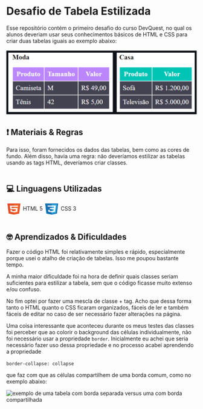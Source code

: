 # Desafio de Tabela Estilizada 

Esse repositório contém o primeiro desafio do curso DevQuest, no qual os alunos deveriam usar seus conhecimentos básicos de HTML e CSS para criar duas tabelas iguais ao exemplo abaixo:
<br></br>
<img src="./src/exemplo-tabelas.png" alt="exemplo das tabelas a serem recriadas">

## ❗ Materiais & Regras

Para isso, foram fornecidos os dados das tabelas, bem como as cores de fundo. Além disso, havia uma regra: não deveríamos estilizar as tabelas usando as tags HTML, deveríamos criar classes. 
<br></br>

## 💻 Linguagens Utilizadas
<img align="center" alt="HTML" height="30" width="40" src="https://raw.githubusercontent.com/devicons/devicon/master/icons/html5/html5-original.svg"> HTML 5
<img align="center" alt="CSS" height="30" width="40" src="https://raw.githubusercontent.com/devicons/devicon/master/icons/css3/css3-original.svg"> CSS 3
<br></br>


## 🤓 Aprendizados & Dificuldades

Fazer o código HTML foi relativamente simples e rápido, especialmente porque usei o atalho de criação de tabelas. Isso me poupou bastante tempo. 

A minha maior dificuldade foi na hora de definir quais classes seriam suficientes para estilizar a tabela, sem que o código ficasse muito extenso e/ou confuso.

No fim optei por fazer uma mescla de classe + tag. Acho que dessa forma tanto o HTML quanto o CSS ficaram organizados, fáceis de ler e também fáceis de editar no caso de ser necessário fazer alterações na página. 

Uma coisa interessante que aconteceu durante os meus testes das classes foi perceber que ao colorir o background das células individualmente, não foi necessário usar a propriedade ```border```. Inicialmente eu achei que seria necessário fazer uso dessa propriedade e no processo acabei aprendendo a propriedade 

```border-collapse: collapse```

que faz com que as células compartilhem de uma borda comum, como no exemplo abaixo:

<img src="https://i7x7p5b7.stackpathcdn.com/codrops/wp-content/uploads/2015/02/bordercollapse.png" alt="exemplo de uma tabela com borda separada versus uma com borda compartilhada">